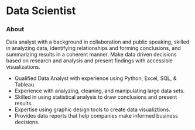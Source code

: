 # Data Scientist

### About
Data analyst with a background in collaboration and public speaking, skilled in analyzing data, identifying relationships and forming conclusions, and summarizing results in a coherent manner. Make data driven decisions based on research and analysis and present findings with accessible visualizations.
- Qualified Data Analyst with experience using Python, Excel, SQL, & Tableau.
- Experience with analyzing, cleaning, and manipulating large data sets.
- Skilled in using statistical analysis to draw conclusions and present results.
- Expertise using graphic design tools to create data visualiztions.
- Provides data reports that help companies make informed business decisions.

